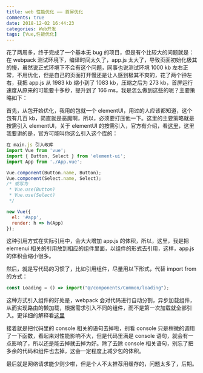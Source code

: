 ```yaml
---
title: web 性能优化 —— 首屏优化
comments: true
date: 2018-12-02 16:44:23
categories: Web开发
tags: [Vue,性能优化]
---
```


花了两周多，终于完成了一个基本无 bug 的项目，但是有个比较大的问题就是：在 webpack 测试环境下，编译时间太久了，app.js 太大了，导致页面初始化极其的慢，虽然说正式环境下不会有这个问题，同事也说测试环境 1000 kb 左右正常，不用优化，但是自己的页面打开慢还是让人感到极其不爽的，花了两个钟左右，我把 app.js 从 1983 kb 缩小到了 1083 kb，压缩之后为 273 kb，首屏运行速度从原来的可能要十多秒，提升到了 166 ms，我是怎么做到这些的呢？主要策略如下：

首先，从包开始优化，我用的包就一个 elementUI，用过的人应该都知道，这个包有几百 kb，简直就是恶魔啊，所以，必须要打压他一下。这里的主要策略就是按需引入 elementUI，关于 elementUI 的按需引入，官方有介绍，看[这里](http://element-cn.eleme.io/#/zh-CN/component/quickstart)，这里我要讲的是，官方可能叫你这么引入这个库的：

```js
在 main.js 引入改库
import Vue from 'vue';
import { Button, Select } from 'element-ui';
import App from './App.vue';

Vue.component(Button.name, Button);
Vue.component(Select.name, Select);
/* 或写为
 * Vue.use(Button)
 * Vue.use(Select)
 */

new Vue({
  el: '#app',
  render: h => h(App)
});
```

这种引用方式在实际引用中，会大大增加 app.js 的体积，所以，这里，我是把 elemenui 相关的引用放到相应的组件里面，以组件的形式去引用，这样，app.js 的体积会缩小很多。

然后，就是写代码的习惯了，比如引用组件，尽量用以下形式，代替 import from 的方式：

```js
const Loading = () => import("@/components/Common/loading");
```

这种方式引入组件的好处是，webpack 会对代码进行自动分割，异步加载组件，从而实现路由的懒加载，根据需求引入不同的组件，而不是第一次加载就全部引入。更详细的解释看[这里](https://router.vuejs.org/zh/guide/advanced/lazy-loading.html#%E6%8A%8A%E7%BB%84%E4%BB%B6%E6%8C%89%E7%BB%84%E5%88%86%E5%9D%97)

接着就是把代码里的 console 相关的语句去掉啦，别看 console 只是稍微的调用了一下函数，看起来对性能影响不大，但是代码里满是 console 语句，就会有一点影响了，所以还是能去掉就去掉为好。除了去除 console 相关语句，别忘了把多余的代码和组件也去掉，这会一定程度上减少包的体积。

最后就是网络请求能少则少啦，但是个人不太推荐用缓存的，问题太多了，后期。
